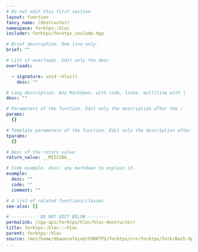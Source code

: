 ```yaml
---
# Do not edit this first section
layout: function
fancy_name: (destructor)
namespace: forktps::hloc
includer: forktps/forktps_include.hpp

# Brief description. One line only.
brief: ""

# List of overloads. Edit only the desc
overloads:

  - signature: void ~hloc()
    desc: ""

# Long description. Any Markdown, with code, latex, multiline with |
desc: ""

# Parameters of the function. Edit only the description after the :
params:
  {}

# Template parameters of the function. Edit only the description after the :
tparams:
  {}

# Desc of the return value
return_value: __MISSING__

# Code example. desc: any markdown to explain it.
example:
  desc: ""
  code: ""
  comment: ""

# A list of related functions/classes
see-also: []

# ---------- DO NOT EDIT BELOW --------
permalink: /cpp-api/forktps/hloc/hloc-destructor/
title: forktps::hloc::~hloc
parent: forktps::hloc
source: /mnt/home/dbauernfeind/FORKTPS/forktps/c++/forktps/fork/Bath.hpp
...
```


